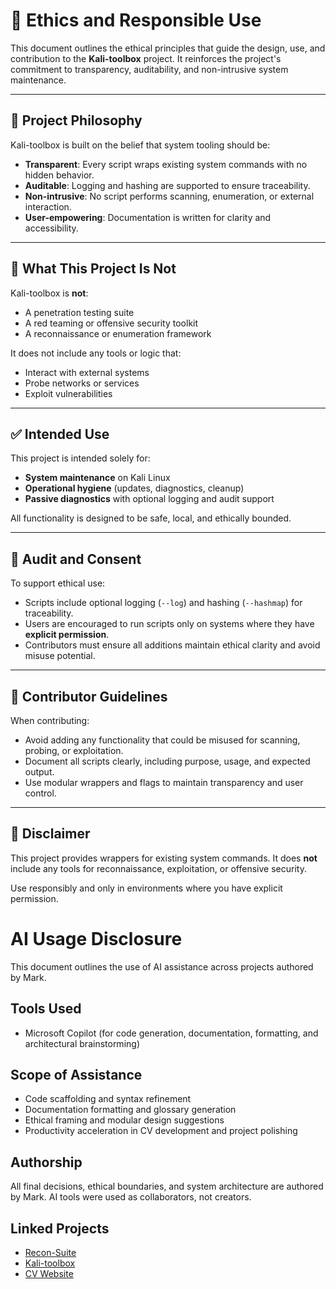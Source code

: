 # 🧭 Ethics and Responsible Use

This document outlines the ethical principles that guide the design, use, and contribution to the **Kali-toolbox** project. It reinforces the project's commitment to transparency, auditability, and non-intrusive system maintenance.

---

## 🧰 Project Philosophy

Kali-toolbox is built on the belief that system tooling should be:
- **Transparent**: Every script wraps existing system commands with no hidden behavior.
- **Auditable**: Logging and hashing are supported to ensure traceability.
- **Non-intrusive**: No script performs scanning, enumeration, or external interaction.
- **User-empowering**: Documentation is written for clarity and accessibility.

---

## 🚫 What This Project Is Not

Kali-toolbox is **not**:
- A penetration testing suite
- A red teaming or offensive security toolkit
- A reconnaissance or enumeration framework

It does not include any tools or logic that:
- Interact with external systems
- Probe networks or services
- Exploit vulnerabilities

---

## ✅ Intended Use

This project is intended solely for:
- **System maintenance** on Kali Linux
- **Operational hygiene** (updates, diagnostics, cleanup)
- **Passive diagnostics** with optional logging and audit support

All functionality is designed to be safe, local, and ethically bounded.

---

## 🔐 Audit and Consent

To support ethical use:
- Scripts include optional logging (`--log`) and hashing (`--hashmap`) for traceability.
- Users are encouraged to run scripts only on systems where they have **explicit permission**.
- Contributors must ensure all additions maintain ethical clarity and avoid misuse potential.

---

## 🤝 Contributor Guidelines

When contributing:
- Avoid adding any functionality that could be misused for scanning, probing, or exploitation.
- Document all scripts clearly, including purpose, usage, and expected output.
- Use modular wrappers and flags to maintain transparency and user control.

---

## 📢 Disclaimer

This project provides wrappers for existing system commands. It does **not** include any tools for reconnaissance, exploitation, or offensive security.

Use responsibly and only in environments where you have explicit permission.

# AI Usage Disclosure

This document outlines the use of AI assistance across projects authored by Mark.

## Tools Used
- Microsoft Copilot (for code generation, documentation, formatting, and architectural brainstorming)

## Scope of Assistance
- Code scaffolding and syntax refinement
- Documentation formatting and glossary generation
- Ethical framing and modular design suggestions
- Productivity acceleration in CV development and project polishing

## Authorship
All final decisions, ethical boundaries, and system architecture are authored by Mark. AI tools were used as collaborators, not creators.

## Linked Projects
- [Recon-Suite](https://github.com/Mark-a-Hamilton/recon-suite)
- [Kali-toolbox](https://github.com/Mark-a-Hamilton/kali-toolbox)
- [CV Website](https://github.com/Mark-a-Hamilton/Mark-a-Hamilton.github.io)

